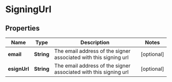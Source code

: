 
# SigningUrl

## Properties
Name | Type | Description | Notes
------------ | ------------- | ------------- | -------------
**email** | **String** | The email address of the signer associated with this signing url |  [optional]
**esignUrl** | **String** | The email address of the signer associated with this signing url |  [optional]



